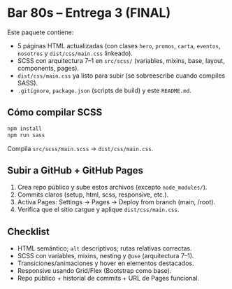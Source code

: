 # Bar 80s – Entrega 3 (FINAL)

Este paquete contiene:
- 5 páginas HTML actualizadas (con clases `hero`, `promos`, `carta`, `eventos`, `nosotros` y `dist/css/main.css` linkeado).
- SCSS con arquitectura 7–1 en `src/scss/` (variables, mixins, base, layout, components, pages).
- `dist/css/main.css` ya listo para subir (se sobreescribe cuando compiles SASS).
- `.gitignore`, `package.json` (scripts de build) y este `README.md`.

## Cómo compilar SCSS
```bash
npm install
npm run sass
```
Compila `src/scss/main.scss` → `dist/css/main.css`.

## Subir a GitHub + GitHub Pages
1. Crea repo público y sube estos archivos (excepto `node_modules/`).
2. Commits claros (setup, html, scss, responsive, etc.).
3. Activa Pages: Settings → Pages → Deploy from branch (main, /root).
4. Verifica que el sitio cargue y aplique `dist/css/main.css`.

## Checklist
- HTML semántico; `alt` descriptivos; rutas relativas correctas.
- SCSS con variables, mixins, nesting y `@use` (arquitectura 7–1).
- Transiciones/animaciones y hover en elementos destacados.
- Responsive usando Grid/Flex (Bootstrap como base).
- Repo público + historial de commits + URL de Pages funcional.
